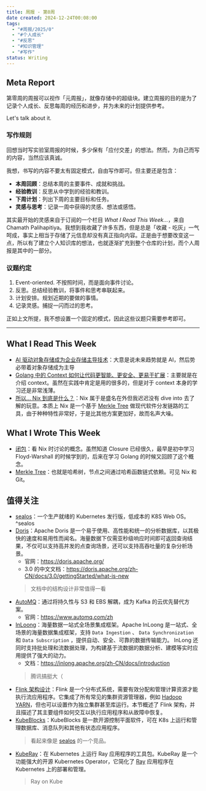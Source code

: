 ```yaml
---
title: 周报 - 第0周
date created: 2024-12-24T00:08:00
tags:
  - "#周报/2025/0"
  - "#个人成长"
  - "#反思"
  - "#知识管理"
  - "#写作"
status: Writing
---
```


## Meta Report

第零周的周报可以视作「元周报」，就像存储中的超级块。建立周报的目的是为了记录个人成长、反思每周的经历和进步，并为未来的计划提供参考。

Let's talk about it.

### 写作规则

回想当时写实验室周报的时候，多少保有「应付交差」的想法。然而，为自己而写的内容，当然应该真诚。

我想，书写的内容不要太有固定模式，自由写作即可。但主要还是包含：

- **本周回顾**：总结本周的主要事件、成就和挑战。
- **经验教训**：反思从中学到的经验和教训。
- **下周计划**：列出下周的主要目标和任务。
- **灵感与思考**：记录一周中获得的灵感、想法或感悟。

其实最开始的灵感来自于订阅的一个栏目 *What I Read This Week…*，来自 Chamath Palihapitiya。我想到我收藏了许多东西，但是总是「收藏 - 吃灰」一气呵成，事实上相当于存储了元信息却没有真正指向内容。正是由于想要改变这一点，所以有了建立个人知识库的想法，也就逐渐扩充到整个仓库的计划，而个人周报是其中的一部分。

### 议题约定

1. Event-oriented. 不按照时间，而是面向事件讨论。
2. 反思。总结经验教训，将事件和思考串联起来。
3. 计划安排。规划近期的要做的事情。
4. 记录灵感。捕捉一闪而过的思考。

正如上文所提，我不想设置一个固定的模式，因此这些议题只需要参考即可。

---

## What I Read This Week

- [AI 驱动对象存储成为企业存储主导技术](../Readings/AI%20驱动对象存储成为企业存储主导技术.md)：大意是说未来趋势就是 AI，然后势必带着对象存储成为主导
- [Golang 中的 Context 如何让代码更智能、更安全、更易于扩展](../Readings/Golang%20中的%20Context%20如何让代码更智能、更安全、更易于扩展.md)：主要就是在介绍 context。虽然在实践中肯定是用的很多的，但是对于 context 本身的学习还是非常浅薄。
- [所以... Nix 到底是什么？](../Readings/所以...%20Nix%20到底是什么？.md)：Nix 属于是盛名在外但我迟迟没有 dive into 去了解的玩意。本质上 Nix 是一个基于 [Merkle Tree](../Wiki/Merkle%20Tree.md) 做现代软件分发链路的工具，由于种种特性非常好，于是比其他方案更加好，故而名声大噪。

## What I Wrote This Week

- [闭包](../Wiki/闭包.md)：看 Nix 时讨论的概念。虽然知道 Closure 已经很久，最早是初中学习 Floyd-Warshall 的时候学到的，后来在学习 Golang 的时候又回顾了这个概念。
- [Merkle Tree](../Wiki/Merkle%20Tree.md)：也就是哈希树，节点之间通过哈希函数链式依赖。可见 Nix 和 Git。

## 值得关注

- [sealos](https://github.com/labring/sealos)：一个生产就绪的 Kubernetes 发行版，低成本的 K8S Web OS。 ^sealos
- [Doris](https://github.com/apache/doris)：Apache Doris 是一个易于使用、高性能和统一的分析数据库，以其极快的速度和易用性而闻名。海量数据下仅需亚秒级响应时间即可返回查询结果，不仅可以支持高并发的点查询场景，还可以支持高吞吐量的复杂分析场景。
    - 官网：https://doris.apache.org/
    - 3.0 的中文文档：https://doris.apache.org/zh-CN/docs/3.0/gettingStarted/what-is-new
    > 文档中的结构设计非常值得一看
- [AutoMQ](https://github.com/AutoMQ/automq)：通过将持久性与 S3 和 EBS 解耦，成为 Kafka 的云优先替代方案。
    - 官网：https://www.automq.com/zh
- [InLoong](https://github.com/apache/inlong)：海量数据一站式全场景集成框架。Apache InLoong 是一站式、全场景的海量数据集成框架，支持 `Data Ingestion` 、 `Data Synchronization` 和 `Data Subscription` ，提供自动、安全、可靠的数据传输能力。 InLong 还同时支持批处理和流数据处理，为构建基于流数据的数据分析、建模等实时应用提供了强大的动力。
    - 文档：https://inlong.apache.org/zh-CN/docs/introduction
    > 腾讯搞挺大（
- [Flink 架构设计](https://nightlies.apache.org/flink/flink-docs-release-2.0-preview1/zh/docs/concepts/flink-architecture/)：Flink 是一个分布式系统，需要有效分配和管理计算资源才能执行流应用程序。它集成了所有常见的集群资源管理器，例如 [Hadoop YARN](https://hadoop.apache.org/docs/stable/hadoop-yarn/hadoop-yarn-site/YARN.html)，但也可以设置作为独立集群甚至库运行。本节概述了 Flink 架构，并且描述了其主要组件如何交互以执行应用程序和从故障中恢复。
- [KubeBlocks](https://github.com/apecloud/kubeblocks)：KubeBlocks 是一款开源控制平面软件，可在 K8s 上运行和管理数据库、消息队列和其他有状态应用程序。
    > 看起来像是 [sealos](#^sealos) 的一个竞品。
- [KubeRay](https://github.com/ray-project/kuberay)：在 Kubernetes 上运行 Ray 应用程序的工具包。KubeRay 是一个功能强大的开源 Kubernetes Operator，它简化了 [Ray](https://github.com/ray-project/ray) 应用程序在 Kubernetes 上的部署和管理。
    > Ray on Kube
